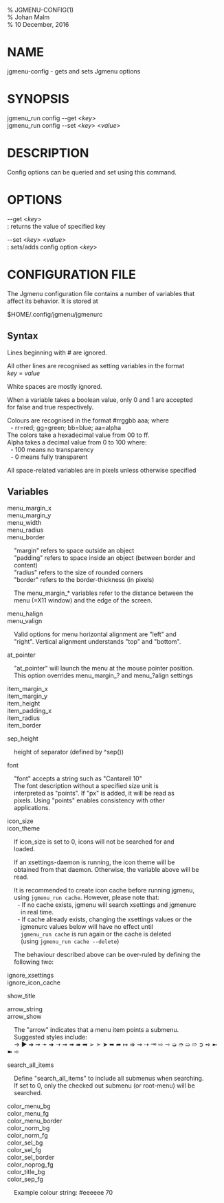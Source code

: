 % JGMENU-CONFIG(1)  
% Johan Malm  
% 10 December, 2016

# NAME

jgmenu-config - gets and sets Jgmenu options

# SYNOPSIS

jgmenu_run config \--get <*key*>  
jgmenu_run config \--set <*key*> \<*value*>

# DESCRIPTION

Config options can be queried and set using this command.

# OPTIONS

\--get <*key*>  
:   returns the value of specified key

\--set <*key*> <*value*>  
:   sets/adds config option <*key*>

# CONFIGURATION FILE

The Jgmenu configuration file contains a number of variables that  
affect its behavior. It is stored at

$HOME/.config/jgmenu/jgmenurc

## Syntax

Lines beginning with # are ignored.

All other lines are recognised as setting variables in the format  
*key* = *value*

White spaces are mostly ignored.

When a variable takes a boolean value, only 0 and 1 are accepted  
for false and true respectively.

Colours are recognised in the format #rrggbb aaa; where  
  - rr=red; gg=green; bb=blue; aa=alpha  
The colors take a hexadecimal value from 00 to ff.  
Alpha takes a decimal value from 0 to 100 where:  
  - 100 means no transparency  
  - 0 means fully transparent  


All space-related variables are in pixels unless otherwise specified

## Variables

menu_margin_x  
menu_margin_y  
menu_width  
menu_radius  
menu_border  

    "margin" refers to space outside an object  
    "padding" refers to space inside an object (between border and  
    content)  
    "radius" refers to the size of rounded corners  
    "border" refers to the border-thickness (in pixels)  

    The menu_margin_* variables refer to the distance between the  
    menu (=X11 window) and the edge of the screen.  

menu_halign  
menu_valign  

    Valid options for menu horizontal alignment are "left" and  
    "right". Vertical alignment understands "top" and "bottom".  

at_pointer  

    "at_pointer" will launch the menu at the mouse pointer position.  
    This option overrides menu_margin_? and menu_?align settings

item_margin_x  
item_margin_y  
item_height  
item_padding_x  
item_radius  
item_border  


sep_height  

    height of separator (defined by ^sep())

font  

    "font" accepts a string such as "Cantarell 10"  
    The font description without a specified size unit is  
    interpreted as "points". If "px" is added, it will be read as  
    pixels. Using "points" enables consistency with other  
    applications.

icon_size  
icon_theme  

    If icon_size is set to 0, icons will not be searched for and  
    loaded.

    If an xsettings-daemon is running, the icon theme will be  
    obtained from that daemon. Otherwise, the variable above will be  
    read.

    It is recommended to create icon cache before running jgmenu,  
    using `jgmenu_run cache`. However, please note that:  
      - If no cache exists, jgmenu will search xsettings and jgmenurc  
        in real time.  
      - If cache already exists, changing the xsettings values or the  
        jgmenurc values below will have no effect until  
        `jgmenu_run cache` is run again or the cache is deleted  
        (using `jgmenu_run cache --delete`)

    The behaviour described above can be over-ruled by defining the  
    following two:

ignore_xsettings  
ignore_icon_cache  

show_title  

arrow_string  
arrow_show  

    The "arrow" indicates that a menu item points a submenu.  
    Suggested styles include:  
    → ▶ ➔ ➙ ➛ ➜ ➝ ➞ ➟ ➠ ➡ ➢ ➣ ➤ ➥ ➦ ↦ ⇒ ⇝ ⇢ ⇥ ⇨ ⇾ ➭ ➮ ➯ ➱ ➲ ➺ ➼ ➽ ➾  

search_all_items  

    Define "search_all_items" to include all submenus when searching.  
    If set to 0, only the checked out submenu (or root-menu) will be  
    searched.  

color_menu_bg  
color_menu_fg  
color_menu_border  
color_norm_bg  
color_norm_fg  
color_sel_bg  
color_sel_fg  
color_sel_border  
color_noprog_fg  
color_title_bg  
color_sep_fg  

    Example colour string: #eeeeee 70  
